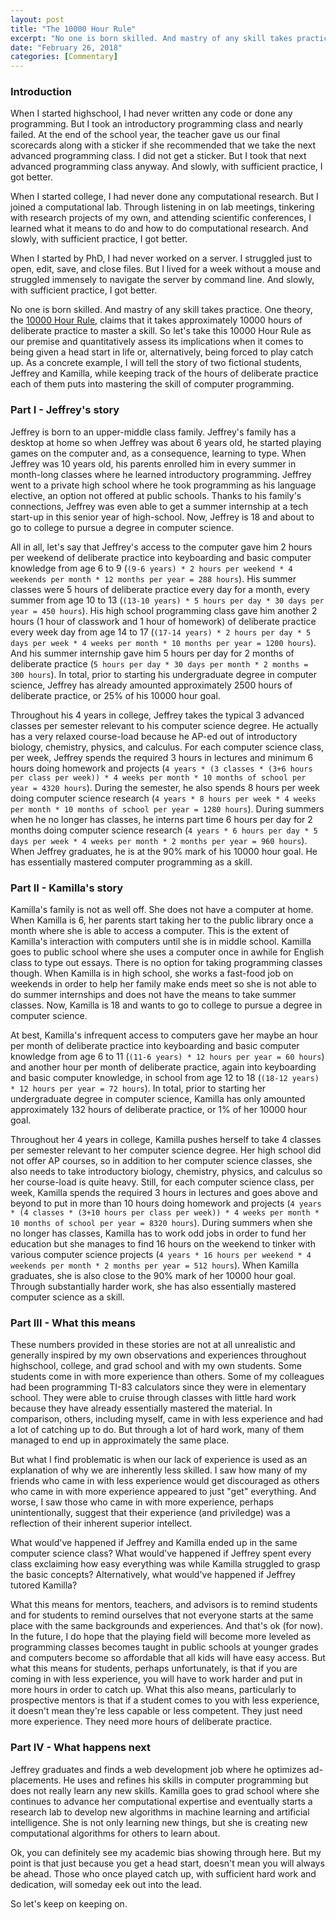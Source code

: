 ```yaml
---
layout: post
title: "The 10000 Hour Rule"
excerpt: "No one is born skilled. And mastry of any skill takes practice. One theory, the 10000 Hour Rule, claims that it takes approximately 10000 hours of deliberate practice to master a skill. So let's take this 10000 Hour Rule as our premise and quantitatively assess its implications when it comes to being given a head start in life or, alternatively, being forced to play catch up. As a concrete example, I will tell the story of two fictional students, Jeffrey and Kamilla, while keeping track of the hours of deliberate practice each of them puts into mastering the skill of computer programming."
date: "February 26, 2018"
categories: [Commentary]
---
```


### Introduction

When I started highschool, I had never written any code or done any programming. But I took an introductory programming class and nearly failed. At the end of the school year, the teacher gave us our final scorecards along with a sticker if she recommended that we take the next advanced programming class. I did not get a sticker. But I took that next advanced programming class anyway. And slowly, with sufficient practice, I got better. 

When I started college, I had never done any computational research. But I joined a computational lab. Through listening in on lab meetings, tinkering with research projects of my own, and attending scientific conferences, I learned what it means to do and how to do computational research. And slowly, with sufficient practice, I got better. 

When I started by PhD, I had never worked on a server. I struggled just to open, edit, save, and close files. But I lived for a week without a mouse and struggled immensely to navigate the server by command line. And slowly, with sufficient practice, I got better.

No one is born skilled. And mastry of any skill takes practice. One theory, the [10000 Hour Rule](https://hubpages.com/health/10000-hour-rule), claims that it takes approximately 10000 hours of deliberate practice to master a skill. So let's take this 10000 Hour Rule as our premise and quantitatively assess its implications when it comes to being given a head start in life or, alternatively, being forced to play catch up. As a concrete example, I will tell the story of two fictional students, Jeffrey and Kamilla, while keeping track of the hours of deliberate practice each of them puts into mastering the skill of computer programming. 

### Part I - Jeffrey's story

Jeffrey is born to an upper-middle class family. Jeffrey's family has a desktop at home so when Jeffrey was about 6 years old, he started playing games on the computer and, as a consequence, learning to type. When Jeffrey was 10 years old, his parents enrolled him in every summer in month-long classes where he learned introductory programming. Jeffrey went to a private high school where he took programming as his language elective, an option not offered at public schools. Thanks to his family's connections, Jeffrey was even able to get a summer internship at a tech start-up in this senior year of high-school. Now, Jeffrey is 18 and about to go to college to pursue a degree in computer science. 

All in all, let's say that Jeffrey's access to the computer gave him 2 hours per weekend of deliberate practice into keyboarding and basic computer knowledge from age 6 to 9 (`(9-6 years) * 2 hours per weekend * 4 weekends per month * 12 months per year = 288 hours`). His summer classes were 5 hours of deliberate practice every day for a month, every summer from age 10 to 13 (`(13-10 years) * 5 hours per day * 30 days per year = 450 hours`). His high school programming class gave him another 2 hours (1 hour of classwork and 1 hour of homework) of deliberate practice every week day from age 14 to 17 (`(17-14 years) * 2 hours per day * 5 days per week * 4 weeks per month * 10 months per year = 1200 hours`). And his summer internship gave him 5 hours per day for 2 months of deliberate practice (`5 hours per day * 30 days per month * 2 months = 300 hours`). In total, prior to starting his undergraduate degree in computer science, Jeffrey has already amounted approximately 2500 hours of deliberate practice, or 25% of his 10000 hour goal.

Throughout his 4 years in college, Jeffrey takes the typical 3 advanced classes per semester relevant to his computer science degree. He actually has a very relaxed course-load because he AP-ed out of introductory biology, chemistry, physics, and calculus. For each computer science class, per week, Jeffrey spends the required 3 hours in lectures and minimum 6 hours doing homework and projects (`4 years * (3 classes * (3+6 hours per class per week)) * 4 weeks per month * 10 months of school per year = 4320 hours`). During the semester, he also spends 8 hours per week doing computer science research (`4 years * 8 hours per week * 4 weeks per month * 10 months of school per year = 1280 hours`). During summers when he no longer has classes, he interns part time 6 hours per day for 2 months doing computer science research (`4 years * 6 hours per day * 5 days per week * 4 weeks per month * 2 months per year = 960 hours`). When Jeffrey graduates, he is at the 90% mark of his 10000 hour goal. He has essentially mastered computer programming as a skill.

### Part II - Kamilla's story

Kamilla's family is not as well off. She does not have a computer at home. When Kamilla is 6, her parents start taking her to the public library once a month where she is able to access a computer. This is the extent of Kamilla's interaction with computers until she is in middle school. Kamilla goes to public school where she uses a computer once in awhile for English class to type out essays. There is no option for taking programming classes though. When Kamilla is in high school, she works a fast-food job on weekends in order to help her family make ends meet so she is not able to do summer internships and does not have the means to take summer classes. Now, Kamilla is 18 and wants to go to college to pursue a degree in computer science. 

At best, Kamilla's infrequent access to computers gave her maybe an hour per month of deliberate practice into keyboarding and basic computer knowledge from age 6 to 11 (`(11-6 years) * 12 hours per year = 60 hours`) and another hour per month of deliberate practice, again into keyboarding and basic computer knowledge, in school from age 12 to 18 (`(18-12 years) * 12 hours per year = 72 hours`). In total, prior to starting her undergraduate degree in computer science, Kamilla has only amounted approximately 132 hours of deliberate practice, or 1% of her 10000 hour goal.

Throughout her 4 years in college, Kamilla pushes herself to take 4 classes per semester relevant to her computer science degree. Her high school did not offer AP courses, so in addition to her computer science classes, she also needs to take introductory biology, chemistry, physics, and calculus so her course-load is quite heavy. Still, for each computer science class, per week, Kamilla spends the required 3 hours in lectures and goes above and beyond to put in more than 10 hours doing homework and projects (`4 years * (4 classes * (3+10 hours per class per week)) * 4 weeks per month * 10 months of school per year = 8320 hours`). During summers when she no longer has classes, Kamilla has to work odd jobs in order to fund her education but she manages to find 16 hours on the weekend to tinker with various computer science projects (`4 years * 16 hours per weekend * 4 weekends per month * 2 months per year = 512 hours`). When Kamilla graduates, she is also close to the 90% mark of her 10000 hour goal. Through substantially harder work, she has also essentially mastered computer science as a skill.

### Part III - What this means

These numbers provided in these stories are not at all unrealistic and generally inspired by my own observations and experiences throughout highschool, college, and grad school and with my own students. Some students come in with more experience than others. Some of my colleagues had been programming TI-83 calculators since they were in elementary school. They were able to cruise through classes with little hard work because they have already essentially mastered the material. In comparison, others, including myself, came in with less experience and had a lot of catching up to do. But through a lot of hard work, many of them managed to end up in approximately the same place. 

But what I find problematic is when our lack of experience is used as an explanation of why we are inherently less skilled. I saw how many of my friends who came in with less experience would get discouraged as others who came in with more experience appeared to just "get" everything. And worse, I saw those who came in with more experience, perhaps unintentionally, suggest that their experience (and priviledge) was a reflection of their inherent superior intellect. 

What would've happened if Jeffrey and Kamilla ended up in the same computer science class? What would've happened if Jeffrey spent every class exclaiming how easy everything was while Kamilla struggled to grasp the basic concepts? Alternatively, what would've happened if Jeffrey tutored Kamilla?

What this means for mentors, teachers, and advisors is to remind students and for students to remind ourselves that not everyone starts at the same place with the same backgrounds and experiences. And that's ok (for now). In the future, I do hope that the playing field will become more leveled as programming classes becomes taught in public schools at younger grades and computers become so affordable that all kids will have easy access. But what this means for students, perhaps unfortunately, is that if you are coming in with less experience, you will have to work harder and put in more hours in order to catch up. What this also means, particularly to prospective mentors is that if a student comes to you with less experience, it doesn't mean they're less capable or less competent. They just need more experience. They need more hours of deliberate practice. 

### Part IV - What happens next

Jeffrey graduates and finds a web development job where he optimizes ad-placements. He uses and refines his skills in computer programming but does not really learn any new skills. Kamilla goes to grad school where she continues to advance her computational expertise and eventually starts a research lab to develop new algorithms in machine learning and artificial intelligence. She is not only learning new things, but she is creating new computational algorithms for others to learn about.

Ok, you can definitely see my academic bias showing through here. But my point is that just because you get a head start, doesn't mean you will always be ahead. Those who once played catch up, with sufficient hard work and dedication, will someday eek out into the lead. 

So let's keep on keeping on.
